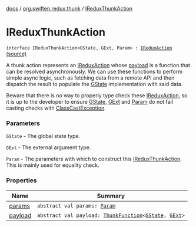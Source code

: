 [docs](../../index.md) / [org.swiften.redux.thunk](../index.md) / [IReduxThunkAction](./index.md)

# IReduxThunkAction

`interface IReduxThunkAction<GState, GExt, Param> : `[`IReduxAction`](../../org.swiften.redux.core/-i-redux-action.md) [(source)](https://github.com/protoman92/KotlinRedux/tree/master/common/common-thunk/src/main/kotlin/org/swiften/redux/thunk/ThunkMiddleware.kt#L50)

A thunk action represents an [IReduxAction](../../org.swiften.redux.core/-i-redux-action.md) whose [payload](payload.md) is a function that can be resolved
asynchronously. We can use these functions to perform simple async logic, such as fetching data
from a remote API and then dispatch the result to populate the [GState](index.md#GState) implementation with said
data.

Beware that there is no way to properly type check these [IReduxAction](../../org.swiften.redux.core/-i-redux-action.md), so it is up to the
developer to ensure [GState](index.md#GState), [GExt](index.md#GExt) and [Param](index.md#Param) do not fail casting checks with
[ClassCastException](http://docs.oracle.com/javase/6/docs/api/java/lang/ClassCastException.html).

### Parameters

`GState` - The global state type.

`GExt` - The external argument type.

`Param` - The parameters with which to construct this [IReduxThunkAction](./index.md). This is mainly
used for equality check.

### Properties

| Name | Summary |
|---|---|
| [params](params.md) | `abstract val params: `[`Param`](index.md#Param) |
| [payload](payload.md) | `abstract val payload: `[`ThunkFunction`](../-thunk-function.md)`<`[`GState`](index.md#GState)`, `[`GExt`](index.md#GExt)`>` |
